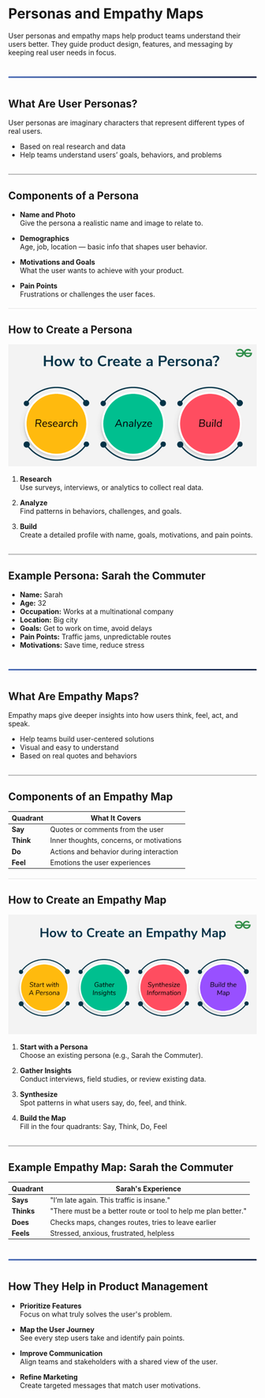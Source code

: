 <style>
  hr.section-break {
    border: none;
    height: 3px;
    background: linear-gradient(to right, #4b6cb7, #182848);
    margin: 40px 0;
    border-radius: 2px;
  }

  hr.topic-divider {
    border: none;
    height: 1.5px;
    background-color: #888;
    margin: 30px 0;
    opacity: 0.6;
  }

  hr.soft-line {
    border: none;
    height: 1px;
    background-color: #ccc;
    margin: 20px 0;
    opacity: 0.5;
  }
</style>

# Personas and Empathy Maps

User personas and empathy maps help product teams understand their users better. They guide product design, features, and messaging by keeping real user needs in focus.

<hr class="section-break">

## What Are User Personas?

User personas are imaginary characters that represent different types of real users.

- Based on real research and data
- Help teams understand users’ goals, behaviors, and problems

<hr class="topic-divider">

## Components of a Persona

- **Name and Photo**  
  Give the persona a realistic name and image to relate to.

- **Demographics**  
  Age, job, location — basic info that shapes user behavior.

- **Motivations and Goals**  
  What the user wants to achieve with your product.

- **Pain Points**  
  Frustrations or challenges the user faces.

<hr class="soft-line">

## How to Create a Persona

![Persona](Images/personas.png)

1. **Research**  
   Use surveys, interviews, or analytics to collect real data.

2. **Analyze**  
   Find patterns in behaviors, challenges, and goals.

3. **Build**  
   Create a detailed profile with name, goals, motivations, and pain points.

<hr class="topic-divider">

## Example Persona: Sarah the Commuter

- **Name:** Sarah  
- **Age:** 32  
- **Occupation:** Works at a multinational company  
- **Location:** Big city  
- **Goals:** Get to work on time, avoid delays  
- **Pain Points:** Traffic jams, unpredictable routes  
- **Motivations:** Save time, reduce stress

<hr class="section-break">

## What Are Empathy Maps?

Empathy maps give deeper insights into how users think, feel, act, and speak.

- Help teams build user-centered solutions  
- Visual and easy to understand  
- Based on real quotes and behaviors

<hr class="topic-divider">

## Components of an Empathy Map

| **Quadrant** | **What It Covers**                        |
|--------------|-------------------------------------------|
| **Say**      | Quotes or comments from the user          |
| **Think**    | Inner thoughts, concerns, or motivations  |
| **Do**       | Actions and behavior during interaction   |
| **Feel**     | Emotions the user experiences             |

<hr class="soft-line">

## How to Create an Empathy Map

![Empathy-maps](Images/empathy.png)

1. **Start with a Persona**  
   Choose an existing persona (e.g., Sarah the Commuter).

2. **Gather Insights**  
   Conduct interviews, field studies, or review existing data.

3. **Synthesize**  
   Spot patterns in what users say, do, feel, and think.

4. **Build the Map**  
   Fill in the four quadrants: Say, Think, Do, Feel

<hr class="topic-divider">

## Example Empathy Map: Sarah the Commuter

| **Quadrant** | **Sarah's Experience**                                              |
|--------------|----------------------------------------------------------------------|
| **Says**     | "I’m late again. This traffic is insane."                            |
| **Thinks**   | "There must be a better route or tool to help me plan better."       |
| **Does**     | Checks maps, changes routes, tries to leave earlier                  |
| **Feels**    | Stressed, anxious, frustrated, helpless                              |

<hr class="section-break">

## How They Help in Product Management

- **Prioritize Features**  
  Focus on what truly solves the user's problem.

- **Map the User Journey**  
  See every step users take and identify pain points.

- **Improve Communication**  
  Align teams and stakeholders with a shared view of the user.

- **Refine Marketing**  
  Create targeted messages that match user motivations.
